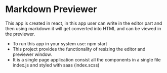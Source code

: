 # Markdown Previewer
This app is created in react, in this app user can write in the editor part and then using markdown it will get converted into HTML and can be viewed in the previewer.

- To run this app in your system use: npm start 
- This project provides the functionality of resizing the editor and previewer window.
- It is a single page application consist all the components in a single file index.js and styled with saas (index.scss) 
